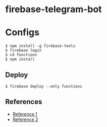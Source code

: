 # firebase-telegram-bot

# Configs
```command
$ npm install -g firebase-tools
$ firebase login
$ cd functions
$ npm install
```

## Deploy
```command
$ firebase deploy --only functions
```

## References
- [Reference 1](https://medium.com/@pikilon/serverless-telegram-bot-with-firebase-d11d07579d8a)
- [Reference 2](https://core.telegram.org/bots/api#update)
